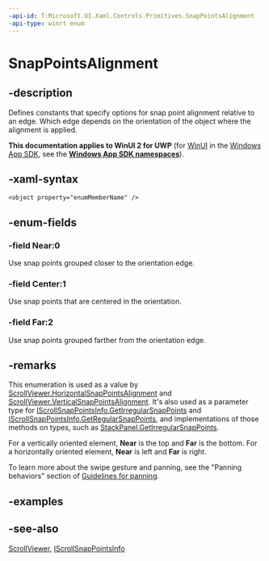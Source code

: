 ```yaml
---
-api-id: T:Microsoft.UI.Xaml.Controls.Primitives.SnapPointsAlignment
-api-type: winrt enum
---
```


<!-- Enumeration syntax
public enum Windows.UI.Xaml.Controls.Primitives.SnapPointsAlignment : int
-->

# SnapPointsAlignment

## -description
Defines constants that specify options for snap point alignment relative to an edge. Which edge depends on the orientation of the object where the alignment is applied.

**This documentation applies to WinUI 2 for UWP** (for [WinUI](/windows/apps/winui/winui3/) in the [Windows App SDK](/windows/apps/windows-app-sdk/), see the **[Windows App SDK namespaces](/windows/windows-app-sdk/api/winrt/)**).

## -xaml-syntax
```xaml
<object property="enumMemberName" />
```


## -enum-fields
### -field Near:0
Use snap points grouped closer to the orientation edge.

### -field Center:1
Use snap points that are centered in the orientation.

### -field Far:2
Use snap points grouped farther from the orientation edge.


## -remarks
This enumeration is used as a value by [ScrollViewer.HorizontalSnapPointsAlignment](../microsoft.ui.xaml.controls/scrollviewer_horizontalsnappointsalignment.md) and [ScrollViewer.VerticalSnapPointsAlignment](../microsoft.ui.xaml.controls/scrollviewer_verticalsnappointsalignment.md). It's also used as a parameter type for [IScrollSnapPointsInfo.GetIrregularSnapPoints](iscrollsnappointsinfo_getirregularsnappoints_49277403.md) and [IScrollSnapPointsInfo.GetRegularSnapPoints](iscrollsnappointsinfo_getregularsnappoints_227309818.md), and implementations of those methods on types, such as [StackPanel.GetIrregularSnapPoints](/uwp/api/windows.ui.xaml.controls.stackpanel.getirregularsnappoints(windows.ui.xaml.controls.orientation,windows.ui.xaml.controls.primitives.snappointsalignment)).

For a vertically oriented element, **Near** is the top and **Far** is the bottom. For a horizontally oriented element, **Near** is left and **Far** is right.

To learn more about the swipe gesture and panning, see the "Panning behaviors" section of [Guidelines for panning](/windows/uwp/input-and-devices/guidelines-for-panning).


<!--Does RTL change these assumptions?-->

## -examples

## -see-also
[ScrollViewer](../microsoft.ui.xaml.controls/scrollviewer.md), [IScrollSnapPointsInfo](iscrollsnappointsinfo.md)
